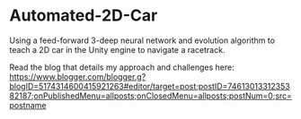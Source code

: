# Automated-2D-Car
Using a feed-forward 3-deep neural network and evolution algorithm to teach a 2D car in the Unity engine to navigate a racetrack.

Read the blog that details my approach and challenges here:
https://www.blogger.com/blogger.g?blogID=5174314600415921263#editor/target=post;postID=7461301331235382187;onPublishedMenu=allposts;onClosedMenu=allposts;postNum=0;src=postname
